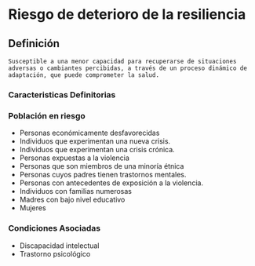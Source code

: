 # Riesgo de deterioro de la resiliencia
## Definición
	Susceptible a una menor capacidad para recuperarse de situaciones adversas o cambiantes percibidas, a través de un proceso dinámico de adaptación, que puede comprometer la salud.

### Caracteristicas Definitorias


### Población en riesgo
- Personas económicamente 
desfavorecidas   
- Individuos que experimentan 
una nueva crisis.   
- Individuos que experimentan una 
crisis crónica.   
- Personas expuestas a la violencia   
- Personas que son miembros de 
una minoría étnica   
- Personas cuyos padres tienen 
trastornos mentales.   
- Personas con antecedentes de 
exposición a la violencia.   
- Individuos con familias numerosas   
- Madres con bajo nivel educativo   
- Mujeres

### Condiciones Asociadas
- Discapacidad intelectual  
- Trastorno psicológico

